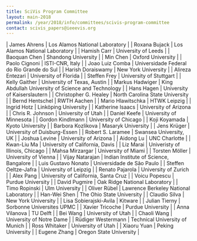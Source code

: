 ```yaml
---
title: SciVis Program Committee
layout: main-2018
permalink: /year/2018/info/committees/scivis-program-committee
contact: scivis_papers@ieeevis.org
---
```


| James Ahrens | Los Alamos National Laboratory |
| Roxana Bujack | Los Alamos National Laboratory |
| Hamish Carr | University of Leeds |
| Baoquan Chen | Shandong University |
| Min Chen | Oxford University |
| Paolo Cignoni | ISTI-CNR, Italy |
| Joao Luiz Comba | Universidade Federal do Rio Grande do Sul |
| Harish Doraiswamy | New York University |
| Alireza Entezari | University of Florida |
| Steffen Frey | University of Stuttgart |
| Kelly Gaither | University of Texas, Austin |
| Markus Hadwiger | King Abdullah University of Science and Technology |
| Hans Hagen | University of Kaiserslautern |
| Christopher G. Healey | North Carolina State University |
| Bernd Hentschel | RWTH Aachen |
| Mario Hlawitschka | HTWK Leipzig |
| Ingrid Hotz | Linköping University |
| Katherine Isaacs | University of Arizona |
| Chris R. Johnson | University of Utah |
| Daniel Keefe | University of Minnesota |
| Gordon Kindlmann | University of Chicago |
| Koji Koyamada | Kyoto University |
| Barbora Kozlikova | Masaryk University |
| Jens Krüger | University of Duisburg-Essen |
| Robert S. Laramee | Swansea University, UK |
| Joshua Levine | University of Arizona |
| Aidong Lu | UNC Charlotte |
| Kwan-Liu Ma | University of California, Davis |
| Liz Marai | Univeristy of Illinois, Chicago |
| Mahsa Mirzargar | University of Miami |
| Torsten Möller | University of Vienna |
| Vijay Natarajan | Indian Institute of Science, Bangalore |
| Luis Gustavo Nonato | Universidade de São Paulo |
| Steffen Oeltze-Jafra | University of Leipzig |
| Renato Pajarola | University of Zurich |
| Alex Pang | University of California, Santa Cruz |
| Voicu Popescu | Purdue University |
| David Pugmire | Oak Ridge National Laboratory |
| Timo Ropinski | Ulm University |
| Oliver Rübel | Lawrence Berkeley National Laboratory |
| Han-Wei Shen | The Ohio State University |
| Claudio Silva | New York University |
| Lisa Sobierajski-Avila | Kitware |
| Julian Tierny | Sorbonne Universites UPMC |
| Xavier Tricoche | Purdue University |
| Anna Vilanova | TU Delft |
| Bei Wang | University of Utah |
| Chaoli Wang | University of Notre Dame |
| Rüdiger Westermann | Technical University of Munich |
| Ross Whitaker | University of Utah |
| Xiaoru Yuan | Peking University |
| Eugene Zhang | Oregon State University |
